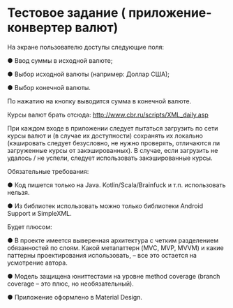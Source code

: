 # Тестовое задание ( приложение­конвертер валют)

На экране пользователю доступы следующие поля:

● Ввод суммы в исходной валюте;

● Выбор исходной валюты (например: Доллар США);

● Выбор конечной валюты.

По нажатию на кнопку выводится сумма в конечной валюте.

Курсы валют брать отсюда: http://www.cbr.ru/scripts/XML_daily.asp

При каждом входе в приложении следует пытаться загрузить по сети курсы валют и (в случае их доступности) сохранять их локально (кэшировать следует безусловно, не нужно проверять, отличаются ли загруженные курсы от закэшированных). В случае, если загрузить не удалось / не успели, следует использовать закэшированные курсы.

Обязательные требования:

● Код пишется только на Java. Kotlin/Scala/Brainfuck и т.п. использовать нельзя.

● Из библиотек использовать можно только библиотеки Android Support и SimpleXML.

Будет плюсом:

● В проекте имеется выверенная архитектура с четким разделением обязанностей по слоям. Какой мета­паттерн (MVC, MVP, MVVM) и какие паттерны проектирования использовать, – все это остается на усмотрение автора.

● Модель защищена юнит­тестами на уровне method coverage (branch coverage – это плюс, но необязательный).

● Приложение оформлено в Material Design.

